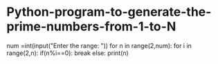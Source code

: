 # Python-program-to-generate-the-prime-numbers-from-1-to-N

num =int(input("Enter the range: "))
for n in range(2,num):
    for i in range(2,n):
        if(n%i==0):
            break
    else:
        print(n) 
